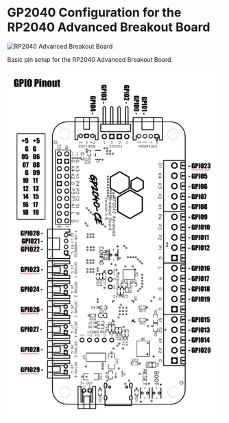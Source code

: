 # GP2040 Configuration for the RP2040 Advanced Breakout Board

![RP2040 Advanced Breakout Board](assets/RP2040AdvancedBreakoutBoard.png)

Basic pin setup for the RP2040 Advanced Breakout Board.

![Pin Mapping](assets/RP2040AdvancedBreakoutBoard_pinout.png)
